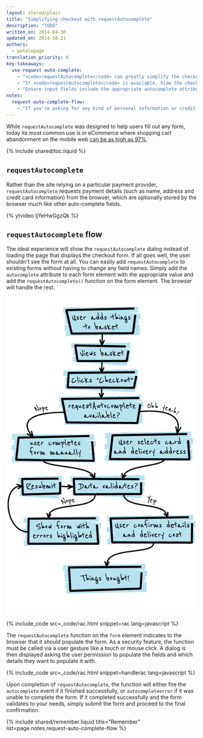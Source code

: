 ```yaml
---
layout: shared/plain
title: "Simplifying checkout with requestAutocomplete"
description: "TODO"
written_on: 2014-04-30
updated_on: 2014-10-21
authors:
  - petelepage
translation_priority: 0
key-takeaways:
  use-request-auto-complete:
    - "<code>requestAutocomplete</code> can greatly simplify the checkout process and improve the user experience."
    - "If <code>requestAutocomplete</code> is available, hide the checkout form and move people directly to the confirmation page."
    - "Ensure input fields include the appropriate autocomplete attribute."
notes:
  request-auto-complete-flow:
    - "If you're asking for any kind of personal information or credit card data, ensure the page is served via SSL.  Otherwise the dialog will warn the user their information may not be secure."
---
```


<p class="intro">
  While <code>requestAutocomplete</code> was designed to help users fill out
  any form, today its most common use is in eCommerce where shopping cart
  abandonment on the mobile web 
  <a href='http://seewhy.com/97-shopping-cart-abandonment-rate-mobile-devices-concern-you/'>
  can be as high as 97%</a>.
</p>

{% include shared/toc.liquid %}

## <code>requestAutocomplete</code>

Rather than the site relying on a particular payment provider,
`requestAutocomplete` requests payment details (such as name, address and credit
card information) from the browser, which are optionally stored by the browser
much like other auto-complete fields.

{% ytvideo ljYeHwGgzQk %}

## `requestAutocomplete` flow

The ideal experience will show the `requestAutocomplete` dialog instead of loading the
page that displays the checkout form. If all goes well, the user shouldn't see
the form at all.  You can easily add `requestAutocomplete` to existing forms
without having to change any field names.  Simply add the `autocomplete`
attribute to each form element with the appropriate value and add the
`requestAutocomplete()` function on the form element. The browser will handle
the rest.

<img src="imgs/rac_flow.png" class="center" alt="Request autocomplete flow">

{% include_code src=_code/rac.html snippet=rac lang=javascript %}

The `requestAutocomplete` function on the `form` element indicates to the
browser that it should populate the form.  As a security feature, the function
must be called via a user gesture like a touch or mouse click. A dialog is then
displayed asking the user permission to populate the fields and which details
they want to populate it with.

{% include_code src=_code/rac.html snippet=handlerac lang=javascript %}

Upon completion of `requestAutocomplete`, the function will either fire the
`autocomplete` event if it finished successfully, or `autocompleteerror` if
it was unable to complete the form.  If it completed successfully and the form
validates to your needs, simply submit the form and proceed to the final
confirmation.

{% include shared/remember.liquid title="Remember" list=page.notes.request-auto-complete-flow %}
